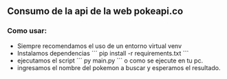 ## Consumo de la api de la web pokeapi.co
### Como usar:
* Siempre recomendamos el uso de un entorno virtual venv
* Instalamos dependencias ´´´ pip install -r requirements.txt ```
* ejecutamos el script ´´´ py main.py ``` o como se ejecute en tu pc.
* ingresamos el nombre del pokemon a buscar y esperamos el resultado.